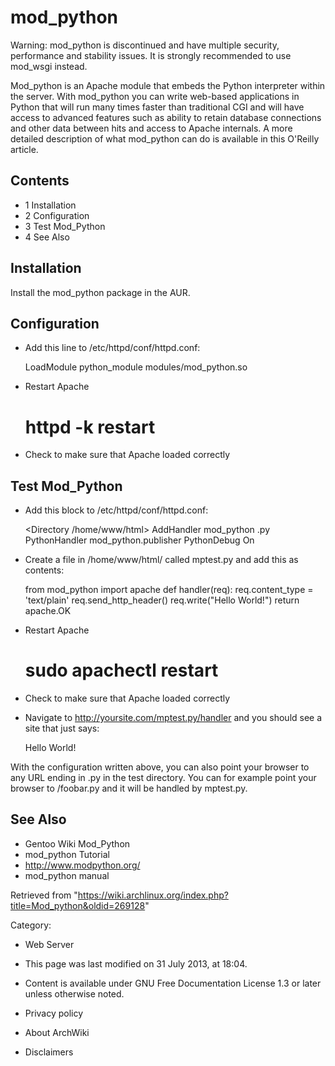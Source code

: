mod_python
==========

  

Warning: mod_python is discontinued and have multiple security,
performance and stability issues. It is strongly recommended to use
mod_wsgi instead.

Mod_python is an Apache module that embeds the Python interpreter within
the server. With mod_python you can write web-based applications in
Python that will run many times faster than traditional CGI and will
have access to advanced features such as ability to retain database
connections and other data between hits and access to Apache internals.
A more detailed description of what mod_python can do is available in
this O'Reilly article.

Contents
--------

-   1 Installation
-   2 Configuration
-   3 Test Mod_Python
-   4 See Also

Installation
------------

Install the mod_python package in the AUR.

Configuration
-------------

-   Add this line to /etc/httpd/conf/httpd.conf:

    LoadModule python_module modules/mod_python.so

-   Restart Apache

    # httpd -k restart

-   Check to make sure that Apache loaded correctly

Test Mod_Python
---------------

-   Add this block to /etc/httpd/conf/httpd.conf:

    <Directory /home/www/html> 
       AddHandler mod_python .py
       PythonHandler mod_python.publisher 
       PythonDebug On 
    </Directory>

-   Create a file in /home/www/html/ called mptest.py and add this as
    contents:

    from mod_python import apache
    def handler(req):
        req.content_type = 'text/plain'
        req.send_http_header()
        req.write("Hello World!")
        return apache.OK

-   Restart Apache

    # sudo apachectl restart

-   Check to make sure that Apache loaded correctly

-   Navigate to http://yoursite.com/mptest.py/handler and you should see
    a site that just says:

    Hello World!

With the configuration written above, you can also point your browser to
any URL ending in .py in the test directory. You can for example point
your browser to /foobar.py and it will be handled by mptest.py.

See Also
--------

-   Gentoo Wiki Mod_Python
-   mod_python Tutorial
-   http://www.modpython.org/
-   mod_python manual

Retrieved from
"https://wiki.archlinux.org/index.php?title=Mod_python&oldid=269128"

Category:

-   Web Server

-   This page was last modified on 31 July 2013, at 18:04.
-   Content is available under GNU Free Documentation License 1.3 or
    later unless otherwise noted.
-   Privacy policy
-   About ArchWiki
-   Disclaimers
